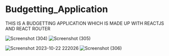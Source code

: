 # Budgetting_Application

THIS IS A BUDGETTING APPLICATION WHICH IS MADE UP WITH REACTJS AND REACT ROUTER

![Screenshot (304)](https://github.com/NAVTEJYADAV2002/Budgetting_Application/assets/84469881/5378aaee-6b7b-4837-8c00-1598e18d5025)
![Screenshot (305)](https://github.com/NAVTEJYADAV2002/Budgetting_Application/assets/84469881/1deb58ad-594f-4101-b44d-a1331ba84d7a)

![Screenshot 2023-10-22 222026](https://github.com/NAVTEJYADAV2002/Budgetting_Application/assets/84469881/65788196-028b-49df-ae33-9238d1a83af5)
![Screenshot (306)](https://github.com/NAVTEJYADAV2002/Budgetting_Application/assets/84469881/1a69e53a-46e9-4b98-a3c0-58796dfb79ae)

